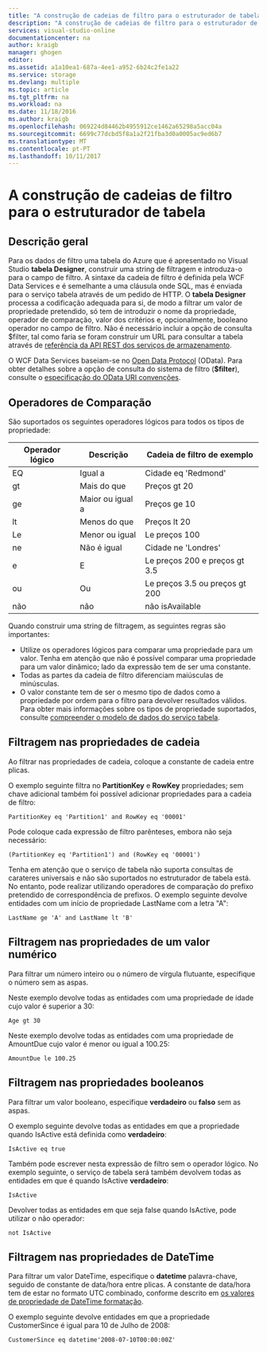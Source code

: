 ```yaml
---
title: "A construção de cadeias de filtro para o estruturador de tabela | Microsoft Docs"
description: "A construção de cadeias de filtro para o estruturador de tabela"
services: visual-studio-online
documentationcenter: na
author: kraigb
manager: ghogen
editor: 
ms.assetid: a1a10ea1-687a-4ee1-a952-6b24c2fe1a22
ms.service: storage
ms.devlang: multiple
ms.topic: article
ms.tgt_pltfrm: na
ms.workload: na
ms.date: 11/18/2016
ms.author: kraigb
ms.openlocfilehash: 069224d84462b4955912ce1462a65298a5acc04a
ms.sourcegitcommit: 6699c77dcbd5f8a1a2f21fba3d0a0005ac9ed6b7
ms.translationtype: MT
ms.contentlocale: pt-PT
ms.lasthandoff: 10/11/2017
---
```

# <a name="constructing-filter-strings-for-the-table-designer"></a>A construção de cadeias de filtro para o estruturador de tabela
## <a name="overview"></a>Descrição geral
Para os dados de filtro uma tabela do Azure que é apresentado no Visual Studio **tabela Designer**, construir uma string de filtragem e introduza-o para o campo de filtro. A sintaxe da cadeia de filtro é definida pela WCF Data Services e é semelhante a uma cláusula onde SQL, mas é enviada para o serviço tabela através de um pedido de HTTP. O **tabela Designer** processa a codificação adequada para si, de modo a filtrar um valor de propriedade pretendido, só tem de introduzir o nome da propriedade, operador de comparação, valor dos critérios e, opcionalmente, booleano operador no campo de filtro. Não é necessário incluir a opção de consulta $filter, tal como faria se foram construir um URL para consultar a tabela através de [referência da API REST dos serviços de armazenamento](http://go.microsoft.com/fwlink/p/?LinkId=400447).

O WCF Data Services baseiam-se no [Open Data Protocol](http://go.microsoft.com/fwlink/p/?LinkId=214805) (OData). Para obter detalhes sobre a opção de consulta do sistema de filtro (**$filter**), consulte o [especificação do OData URI convenções](http://go.microsoft.com/fwlink/p/?LinkId=214806).

## <a name="comparison-operators"></a>Operadores de Comparação
São suportados os seguintes operadores lógicos para todos os tipos de propriedade:

| Operador lógico | Descrição | Cadeia de filtro de exemplo |
| --- | --- | --- |
| EQ |Igual a |Cidade eq 'Redmond' |
| gt |Mais do que |Preços gt 20 |
| ge |Maior ou igual a |Preços ge 10 |
| lt |Menos do que |Preços lt 20 |
| Le |Menor ou igual |Le preços 100 |
| ne |Não é igual |Cidade ne 'Londres' |
| e |E |Le preços 200 e preços gt 3.5 |
| ou |Ou |Le preços 3.5 ou preços gt 200 |
| não |não |não isAvailable |

Quando construir uma string de filtragem, as seguintes regras são importantes:

* Utilize os operadores lógicos para comparar uma propriedade para um valor. Tenha em atenção que não é possível comparar uma propriedade para um valor dinâmico; lado da expressão tem de ser uma constante.
* Todas as partes da cadeia de filtro diferenciam maiúsculas de minúsculas.
* O valor constante tem de ser o mesmo tipo de dados como a propriedade por ordem para o filtro para devolver resultados válidos. Para obter mais informações sobre os tipos de propriedade suportados, consulte [compreender o modelo de dados do serviço tabela](http://go.microsoft.com/fwlink/p/?LinkId=400448).

## <a name="filtering-on-string-properties"></a>Filtragem nas propriedades de cadeia
Ao filtrar nas propriedades de cadeia, coloque a constante de cadeia entre plicas.

O exemplo seguinte filtra no **PartitionKey** e **RowKey** propriedades; sem chave adicional também foi possível adicionar propriedades para a cadeia de filtro:

    PartitionKey eq 'Partition1' and RowKey eq '00001'

Pode coloque cada expressão de filtro parênteses, embora não seja necessário:

    (PartitionKey eq 'Partition1') and (RowKey eq '00001')

Tenha em atenção que o serviço de tabela não suporta consultas de carateres universais e não são suportados no estruturador de tabela está. No entanto, pode realizar utilizando operadores de comparação do prefixo pretendido de correspondência de prefixos. O exemplo seguinte devolve entidades com um início de propriedade LastName com a letra "A":

    LastName ge 'A' and LastName lt 'B'

## <a name="filtering-on-numeric-properties"></a>Filtragem nas propriedades de um valor numérico
Para filtrar um número inteiro ou o número de vírgula flutuante, especifique o número sem as aspas.

Neste exemplo devolve todas as entidades com uma propriedade de idade cujo valor é superior a 30:

    Age gt 30

Neste exemplo devolve todas as entidades com uma propriedade de AmountDue cujo valor é menor ou igual a 100.25:

    AmountDue le 100.25

## <a name="filtering-on-boolean-properties"></a>Filtragem nas propriedades booleanos
Para filtrar um valor booleano, especifique **verdadeiro** ou **falso** sem as aspas.

O exemplo seguinte devolve todas as entidades em que a propriedade quando IsActive está definida como **verdadeiro**:

    IsActive eq true

Também pode escrever nesta expressão de filtro sem o operador lógico. No exemplo seguinte, o serviço de tabela será também devolvem todas as entidades em que é quando IsActive **verdadeiro**:

    IsActive

Devolver todas as entidades em que seja false quando IsActive, pode utilizar o não operador:

    not IsActive

## <a name="filtering-on-datetime-properties"></a>Filtragem nas propriedades de DateTime
Para filtrar um valor DateTime, especifique o **datetime** palavra-chave, seguido de constante de data/hora entre plicas. A constante de data/hora tem de estar no formato UTC combinado, conforme descrito em [os valores de propriedade de DateTime formatação](http://go.microsoft.com/fwlink/p/?LinkId=400449).

O exemplo seguinte devolve entidades em que a propriedade CustomerSince é igual para 10 de Julho de 2008:

    CustomerSince eq datetime'2008-07-10T00:00:00Z'
